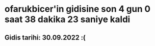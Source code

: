 # ofarukbicer'in gidisine son 4 gun 0 saat 38 dakika 23 saniye kaldi

## Gidis tarihi: 30.09.2022 :(